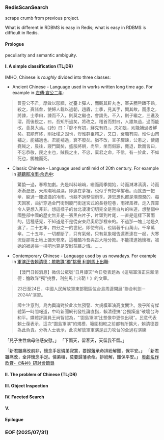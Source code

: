 ### RedisScanSearch

scrape crumb from previous project.

What is different in RDBMS is easy in Redis; what is easy in RDBMS is difficult in Redis. 

#### Prologue
peculiarity and semantic ambiguity. 

#### I. A simple classification (TL;DR)
IMHO, Chinese is *roughly* divided into three classes: 

- Ancient Chinese - Language used in works written long time ago. For example in [左傳‧宣公二年](https://ctext.org/chun-qiu-zuo-zhuan/xuan-gong/zh): 
> 晉靈公不君，厚斂以彫牆，從臺上彈人，而觀其辟丸也，宰夫胹熊蹯不熟，殺之，寘諸畚，使婦人載以過朝，趙盾，士季，見其手，問其故，而患之，將諫，士季曰，諫而不入，則莫之繼也，會請先，不入，則子繼之，三進及溜，而後視之，曰，吾知所過矣，將改之。稽首而對曰，人誰無過，過而能改，善莫大焉。《詩》曰：『靡不有初，鮮克有終』，夫如是，則能補過者鮮矣。君能有終，則社稷之固也，豈惟群臣賴之，又曰，袞職有闕，惟仲山甫補之，能補過也。君能補過，袞不廢矣。猶不改，宣子驟諫，公患之，使鉏麑賊之，晨往，寢門闢矣，盛服將朝，尚早，坐而假寐，麑退，歎而言曰，不忘恭敬，民之主也，賊民之主，不忠，棄君之命，不信，有一於此，不如死也，觸槐而死。
- Classic Chinese - Language used until mid of 20th century. For example in [聽聽那冷雨‧余光中](https://www.fengtipoeticclub.com/02Fengti/Yuguangzhong/Yuguangzhong-e005.html): 
> 驚蟄一過，春寒加劇。先是料料峭峭，繼而雨季開始，時而淋淋漓漓，時而淅淅瀝瀝，天潮潮地濕濕，即連在夢裡，也似乎有把傘撐著。而就憑一把傘，躲過一陣瀟瀟的冷雨，也躲不過整個雨季。連思想也都是潮潤潤的。每天回家，曲折穿過金門街到廈門街迷宮式的長巷短巷，雨裡風裡，走入霏霏令人更想入非非。想這樣子的台北凄凄切切完全是黑白片的味道，想整個中國整部中國的歷史無非是一張黑白片子，片頭到片尾，一直是這樣下著雨的。這種感覺，不知道是不是從安東尼奧尼那裡來的。不過那—塊土地是久違了，二十五年，四分之一的世紀，即使有雨，也隔著千山萬山，千傘萬傘。二十五年，一切都斷了，只有氣候，只有氣象報告還牽連在一起，大寒流從那塊土地上彌天卷來，這種酷冷吾與古大陸分擔。不能撲進她懷裡，被她的裾邊掃一掃吧也算是安慰孺慕之情。……
- Contemporary Chinese - Language used by us nowadays. For example in [軍演正告賴清德：膽敢謀“獨”挑釁 利劍馬上出鞘](https://www.modaily.cn/amucsite/web/index.html#/detail/9904840): 
> 【澳門日報消息】微信公眾號“日月譚天”今日發表題為《這場軍演正告賴清德：膽敢謀“獨”挑釁，利劍馬上出鞘！》的文章。

> 23日至24日，中國人民解放軍東部戰區位台島周邊開展“聯合利劍－2024A”演習。

> 譚主注意到，島內輿論對於此次無預警、大規模軍演高度關注。幾乎所有媒體第一時間報道，中時新聞網刊發社論直指，賴清德搞“台獨躁進”破壞台海和平。媒體評論員王尚智認為，“‘圍島軍演’比想像中更快出現”。民意代表賴士葆表示，這次“圍島軍演”的規模、範圍相較之前都有所擴大，賴清德要為此負責。分析人士表示，此次解放軍軍演是武力攻台的全過程演練



「兒子生性病母倍感安慰。」
「下雨天，留客天，天留我不留。」

「新君雖痛改前非，懷念手足憐弟寂寞，要歸藩承命排紛解難，保平安。」
「新君雖痛改，全非懷念手足。憐弟植，莫要歸藩承命。排紛解，難保平安。」
[粵劇名作欣賞-《洛神》研討會節錄](https://www.edb.gov.hk/attachment/tc/curriculum-development/kla/arts-edu/resources/mus-curri/com_masterwork3.pdf)

#### II. The problem of Chinese (TL;DR)

#### III. Object Inspection 

#### IV. Faceted Search 

#### V. 

#### Epilogue 

### EOF (2025/07/31)